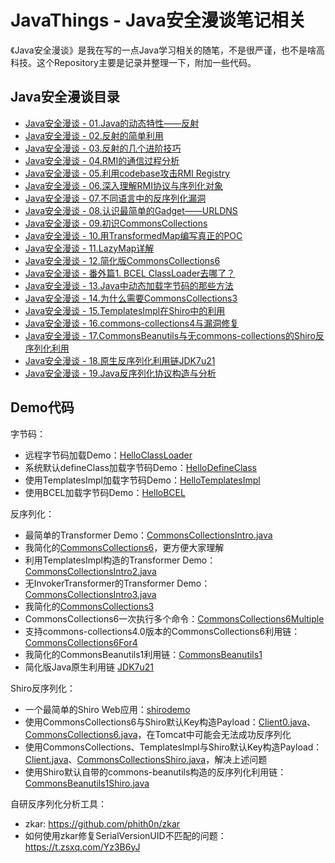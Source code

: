 # JavaThings - Java安全漫谈笔记相关

《Java安全漫谈》是我在写的一点Java学习相关的随笔，不是很严谨，也不是啥高科技。这个Repository主要是记录并整理一下，附加一些代码。

## Java安全漫谈目录

- [Java安全漫谈 - 01.Java的动态特性——反射](https://t.zsxq.com/iyJiAMJ)
- [Java安全漫谈 - 02.反射的简单利用](https://t.zsxq.com/iIa2B2j)
- [Java安全漫谈 - 03.反射的几个进阶技巧](https://t.zsxq.com/MNRbayr)
- [Java安全漫谈 - 04.RMI的通信过程分析](https://t.zsxq.com/FMJiUrV)
- [Java安全漫谈 - 05.利用codebase攻击RMI Registry](https://t.zsxq.com/BuFy3zF)
- [Java安全漫谈 - 06.深入理解RMI协议与序列化对象](https://t.zsxq.com/vZjaiuR)
- [Java安全漫谈 - 07.不同语言中的反序列化漏洞](https://t.zsxq.com/NF2NfQf)
- [Java安全漫谈 - 08.认识最简单的Gadget——URLDNS](https://t.zsxq.com/ieMZBQj)
- [Java安全漫谈 - 09.初识CommonsCollections](https://t.zsxq.com/BmIIAy3)
- [Java安全漫谈 - 10.用TransformedMap编写真正的POC](https://t.zsxq.com/ZNZrJMZ)
- [Java安全漫谈 - 11.LazyMap详解](https://t.zsxq.com/FufUf2B)
- [Java安全漫谈 - 12.简化版CommonsCollections6](https://t.zsxq.com/A2j2beE)
- [Java安全漫谈 - 番外篇1. BCEL ClassLoader去哪了？](https://www.leavesongs.com/PENETRATION/where-is-bcel-classloader.html)
- [Java安全漫谈 - 13.Java中动态加载字节码的那些方法](https://t.zsxq.com/E2VfUVB)
- [Java安全漫谈 - 14.为什么需要CommonsCollections3](https://t.zsxq.com/i6Y7QN7)
- [Java安全漫谈 - 15.TemplatesImpl在Shiro中的利用](https://t.zsxq.com/JAUBmMz)
- [Java安全漫谈 - 16.commons-collections4与漏洞修复](https://t.zsxq.com/ZBQj2FE)
- [Java安全漫谈 - 17.CommonsBeanutils与无commons-collections的Shiro反序列化利用](https://t.zsxq.com/IqBmuF6)
- [Java安全漫谈 - 18.原生反序列化利用链JDK7u21](https://t.zsxq.com/neMbuJa)
- [Java安全漫谈 - 19.Java反序列化协议构造与分析](https://t.zsxq.com/ZfiEeEY)

## Demo代码

字节码：

- 远程字节码加载Demo：[HelloClassLoader](general/src/main/java/com/govuln/bytes/HelloClassLoader.java)
- 系统默认defineClass加载字节码Demo：[HelloDefineClass](general/src/main/java/com/govuln/bytes/HelloDefineClass.java)
- 使用TemplatesImpl加载字节码Demo：[HelloTemplatesImpl](general/src/main/java/com/govuln/bytes/HelloTemplatesImpl.java)
- 使用BCEL加载字节码Demo：[HelloBCEL](general/src/main/java/com/govuln/bytes/HelloBCEL.java)

反序列化：

- 最简单的Transformer Demo：[CommonsCollectionsIntro.java](general/src/main/java/com/govuln/deserialization/CommonsCollectionsIntro.java)
- 我简化的[CommonsCollections6](general/src/main/java/com/govuln/deserialization/CommonsCollections6.java)，更方便大家理解
- 利用TemplatesImpl构造的Transformer Demo：[CommonsCollectionsIntro2.java](general/src/main/java/com/govuln/deserialization/CommonsCollectionsIntro2.java)
- 无InvokerTransformer的Transformer Demo：[CommonsCollectionsIntro3.java](general/src/main/java/com/govuln/deserialization/CommonsCollectionsIntro3.java)
- 我简化的[CommonsCollections3](general/src/main/java/com/govuln/deserialization/CommonsCollections3.java)
- CommonsCollections6一次执行多个命令：[CommonsCollections6Multiple](general/src/main/java/com/govuln/deserialization/CommonsCollections6Multiple.java)
- 支持commons-collections4.0版本的CommonsCollections6利用链：[CommonsCollections6For4](general/src/main/java/com/govuln/deserialization/CommonsCollections6For4.java)
- 我简化的CommonsBeanutils1利用链：[CommonsBeanutils1](general/src/main/java/com/govuln/deserialization/CommonsBeanutils1.java)
- 简化版Java原生利用链 [JDK7u21](general/src/main/java/com/govuln/deserialization/JDK7u21.java)

Shiro反序列化：

- 一个最简单的Shiro Web应用：[shirodemo](shirodemo/)
- 使用CommonsCollections6与Shiro默认Key构造Payload：[Client0.java](shiroattack/src/main/java/com/govuln/shiroattack/Client0.java)、[CommonsCollections6.java](shiroattack/src/main/java/com/govuln/shiroattack/CommonsCollections6.java)，在Tomcat中可能会无法成功反序列化
- 使用CommonsCollections、TemplatesImpl与Shiro默认Key构造Payload：[Client.java](shiroattack/src/main/java/com/govuln/shiroattack/Client.java)、[CommonsCollectionsShiro.java](shiroattack/src/main/java/com/govuln/shiroattack/CommonsCollectionsShiro.java)，解决上述问题
- 使用Shiro默认自带的commons-beanutils构造的反序列化利用链：[CommonsBeanutils1Shiro.java](shiroattack/src/main/java/com/govuln/shiroattack/CommonsBeanutils1Shiro.java)

自研反序列化分析工具：

- zkar: <https://github.com/phith0n/zkar>
- 如何使用zkar修复SerialVersionUID不匹配的问题：<https://t.zsxq.com/Yz3B6yJ>
